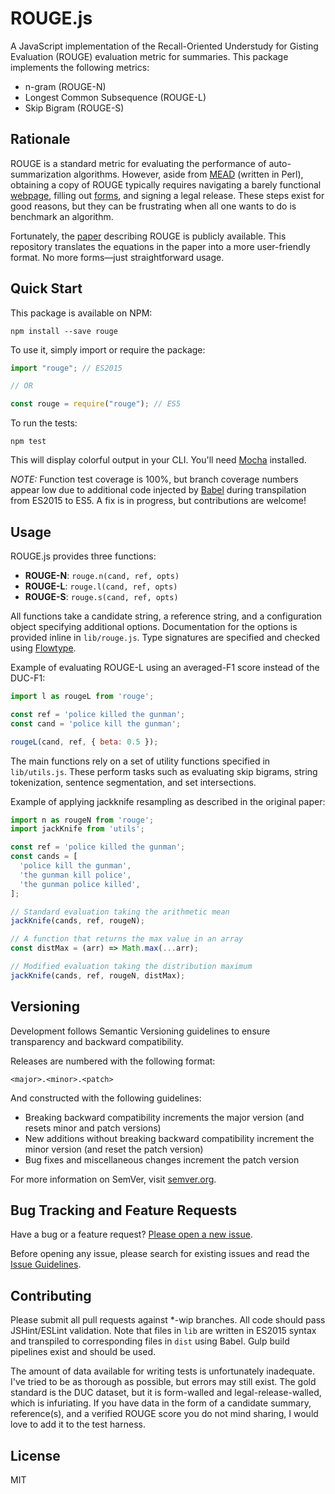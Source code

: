 # ROUGE.js

A JavaScript implementation of the Recall-Oriented Understudy for Gisting Evaluation (ROUGE) evaluation metric for summaries. This package implements the following metrics:

- n-gram (ROUGE-N)
- Longest Common Subsequence (ROUGE-L)
- Skip Bigram (ROUGE-S)

## Rationale

ROUGE is a standard metric for evaluating the performance of auto-summarization algorithms. However, aside from [MEAD](http://www.summarization.com/mead/) (written in Perl), obtaining a copy of ROUGE typically requires navigating a barely functional [webpage](http://www.isi.edu/licensed-sw/see/rouge/), filling out [forms](http://www.berouge.com/Pages/DownloadROUGE.aspx), and signing a legal release. These steps exist for good reasons, but they can be frustrating when all one wants to do is benchmark an algorithm.

Fortunately, the [paper](http://www.aclweb.org/anthology/W04-1013) describing ROUGE is publicly available. This repository translates the equations in the paper into a more user-friendly format. No more forms—just straightforward usage.

## Quick Start

This package is available on NPM:

```shell
npm install --save rouge
```

To use it, simply import or require the package:

```javascript
import "rouge"; // ES2015

// OR

const rouge = require("rouge"); // ES5
```

To run the tests:

```shell
npm test
```

This will display colorful output in your CLI. You'll need [Mocha](https://mochajs.org/) installed.

_NOTE:_ Function test coverage is 100%, but branch coverage numbers appear low due to additional code injected by [Babel](https://babeljs.io/) during transpilation from ES2015 to ES5. A fix is in progress, but contributions are welcome!

## Usage

ROUGE.js provides three functions:

- **ROUGE-N**: `rouge.n(cand, ref, opts)`
- **ROUGE-L**: `rouge.l(cand, ref, opts)`
- **ROUGE-S**: `rouge.s(cand, ref, opts)`

All functions take a candidate string, a reference string, and a configuration object specifying additional options. Documentation for the options is provided inline in `lib/rouge.js`. Type signatures are specified and checked using [Flowtype](http://flowtype.org/).

Example of evaluating ROUGE-L using an averaged-F1 score instead of the DUC-F1:

```javascript
import l as rougeL from 'rouge';

const ref = 'police killed the gunman';
const cand = 'police kill the gunman';

rougeL(cand, ref, { beta: 0.5 });
```

The main functions rely on a set of utility functions specified in `lib/utils.js`. These perform tasks such as evaluating skip bigrams, string tokenization, sentence segmentation, and set intersections.

Example of applying jackknife resampling as described in the original paper:

```javascript
import n as rougeN from 'rouge';
import jackKnife from 'utils';

const ref = 'police killed the gunman';
const cands = [
  'police kill the gunman',
  'the gunman kill police',
  'the gunman police killed',
];

// Standard evaluation taking the arithmetic mean
jackKnife(cands, ref, rougeN);

// A function that returns the max value in an array
const distMax = (arr) => Math.max(...arr);

// Modified evaluation taking the distribution maximum
jackKnife(cands, ref, rougeN, distMax);
```

## Versioning

Development follows Semantic Versioning guidelines to ensure transparency and backward compatibility.

Releases are numbered with the following format:

`<major>.<minor>.<patch>`

And constructed with the following guidelines:

- Breaking backward compatibility increments the major version (and resets minor and patch versions)
- New additions without breaking backward compatibility increment the minor version (and reset the patch version)
- Bug fixes and miscellaneous changes increment the patch version

For more information on SemVer, visit [semver.org](http://semver.org/).

## Bug Tracking and Feature Requests

Have a bug or a feature request? [Please open a new issue](https://github.com/kenlimmj/rouge/issues).

Before opening any issue, please search for existing issues and read the [Issue Guidelines](CONTRIBUTING.md).

## Contributing

Please submit all pull requests against \*-wip branches. All code should pass JSHint/ESLint validation. Note that files in `lib` are written in ES2015 syntax and transpiled to corresponding files in `dist` using Babel. Gulp build pipelines exist and should be used.

The amount of data available for writing tests is unfortunately inadequate. I've tried to be as thorough as possible, but errors may still exist. The gold standard is the DUC dataset, but it is form-walled and legal-release-walled, which is infuriating. If you have data in the form of a candidate summary, reference(s), and a verified ROUGE score you do not mind sharing, I would love to add it to the test harness.

## License

MIT
